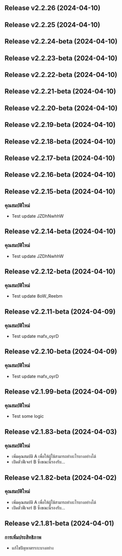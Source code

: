 ## Release v2.2.26 (2024-04-10)

## Release v2.2.25 (2024-04-10)

## Release v2.2.24-beta (2024-04-10)

## Release v2.2.23-beta (2024-04-10)

## Release v2.2.22-beta (2024-04-10)

## Release v2.2.21-beta (2024-04-10)

## Release v2.2.20-beta (2024-04-10)

## Release v2.2.19-beta (2024-04-10)

## Release v2.2.18-beta (2024-04-10)

## Release v2.2.17-beta (2024-04-10)

## Release v2.2.16-beta (2024-04-10)

## Release v2.2.15-beta (2024-04-10)

### คุณสมบัติใหม่

- Test update JZDhNwhhW

## Release v2.2.14-beta (2024-04-10)

### คุณสมบัติใหม่

- Test update JZDhNwhhW

## Release v2.2.12-beta (2024-04-10)

### คุณสมบัติใหม่

- Test update 8oW_Reebm

## Release v2.2.11-beta (2024-04-09)

### คุณสมบัติใหม่

- Test update mafx_oyrD

## Release v2.2.10-beta (2024-04-09)

### คุณสมบัติใหม่

- Test update mafx_oyrD

## Release v2.1.99-beta (2024-04-09)

### คุณสมบัติใหม่

- Test some logic

## Release v2.1.83-beta (2024-04-03)

### คุณสมบัติใหม่

- เพิ่มคุณสมบัติ A เพื่อให้ผู้ใช้สามารถทำอะไรบางอย่างได้
- เปิดตัวฟีเจอร์ B ซึ่งขณะนี้รองรับ...

## Release v2.1.82-beta (2024-04-02)

### คุณสมบัติใหม่

- เพิ่มคุณสมบัติ A เพื่อให้ผู้ใช้สามารถทำอะไรบางอย่างได้
- เปิดตัวฟีเจอร์ B ซึ่งขณะนี้รองรับ...

## Release v2.1.81-beta (2024-04-01)

### การเพิ่มประสิทธิภาพ

- แก้ไขปัญหาตรรกะบางอย่าง
